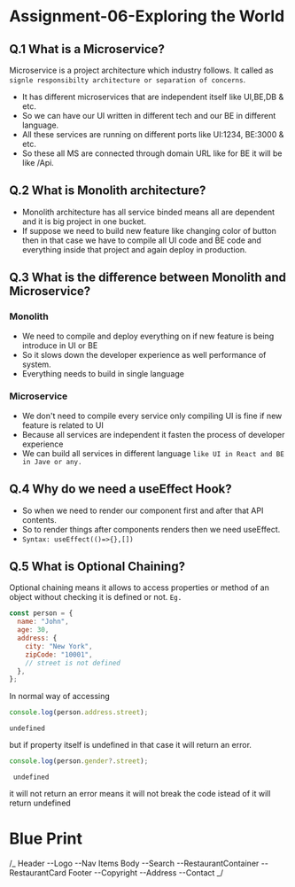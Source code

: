 # Assignment-06-Exploring the World

## Q.1 What is a Microservice?

Microservice is a project architecture which industry follows. It called as `signle responsibilty architecture or separation of concerns`.

- It has different microservices that are independent itself like UI,BE,DB & etc.
- So we can have our UI written in different tech and our BE in different language.
- All these services are running on different ports like UI:1234, BE:3000 & etc.
- So these all MS are connected through domain URL like for BE it will be like /Api.

## Q.2 What is Monolith architecture?

- Monolith architecture has all service binded means all are dependent and it is big project in one bucket.
- If suppose we need to build new feature like changing color of button then in that case we have to compile all UI code and BE code and everything inside that project and again deploy in production.

## Q.3 What is the difference between Monolith and Microservice?

### Monolith

- We need to compile and deploy everything on if new feature is being introduce in UI or BE
- So it slows down the developer experience as well performance of system.
- Everything needs to build in single language

### Microservice

- We don't need to compile every service only compiling UI is fine if new feature is related to UI
- Because all services are independent it fasten the process of developer experience
- We can build all services in different language `like UI in React and BE in Jave or any.`

## Q.4 Why do we need a useEffect Hook?

- So when we need to render our component first and after that API contents.
- So to render things after components renders then we need useEffect.
- `Syntax: useEffect(()=>{},[])`

## Q.5 What is Optional Chaining?

Optional chaining means it allows to access properties or method of an object without checking it is defined or not.
`Eg.`

```javascript
const person = {
  name: "John",
  age: 30,
  address: {
    city: "New York",
    zipCode: "10001",
    // street is not defined
  },
};
```

In normal way of accessing

```javascript
console.log(person.address.street);
```

```output
undefined
```

but if property itself is undefined in that case it will return an error.

```javascript
console.log(person.gender?.street);
```

```output
 undefined
```

it will not return an error means it will not break the code istead of it will return undefined

# Blue Print

/_
Header
--Logo
--Nav Items
Body
--Search
--RestaurantContainer
--RestaurantCard
Footer
--Copyright
--Address
--Contact
_/
